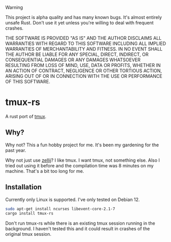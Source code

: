 > [!WARNING]
> This project is alpha quality and has many known bugs. It's almost
> entirely unsafe Rust. Don't use it yet unless you're willing to deal
> with frequent crashes.
>
> THE SOFTWARE IS PROVIDED "AS IS" AND THE AUTHOR DISCLAIMS ALL WARRANTIES
> WITH REGARD TO THIS SOFTWARE INCLUDING ALL IMPLIED WARRANTIES OF
> MERCHANTABILITY AND FITNESS. IN NO EVENT SHALL THE AUTHOR BE LIABLE FOR
> ANY SPECIAL, DIRECT, INDIRECT, OR CONSEQUENTIAL DAMAGES OR ANY DAMAGES
> WHATSOEVER RESULTING FROM LOSS OF MIND, USE, DATA OR PROFITS, WHETHER
> IN AN ACTION OF CONTRACT, NEGLIGENCE OR OTHER TORTIOUS ACTION, ARISING
> OUT OF OR IN CONNECTION WITH THE USE OR PERFORMANCE OF THIS SOFTWARE.

# tmux-rs

A rust port of [tmux](https://github.com/tmux/tmux).

## Why?

Why not? This a fun hobby project for me. It's been my gardening for the past year.

Why not just use [zellij](https://zellij.dev/)? I like tmux. I want tmux,
not something else. Also I tried out using it before and the compilation
time was 8 minutes on my machine. That's a bit too long for me.

## Installation

Currently only Linux is supported. I've only tested on Debian 12.

```sh
sudo apt-get install ncurses libevent-core-2.1-7
cargo install tmux-rs
```

Don't run tmux-rs while there is an existing tmux session running in
the background. I haven't tested this and it could result in crashes of
the original tmux session.
